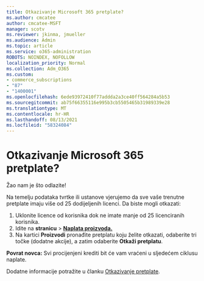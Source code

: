 ```yaml
---
title: Otkazivanje Microsoft 365 pretplate?
ms.author: cmcatee
author: cmcatee-MSFT
manager: scotv
ms.reviewer: jkinma, jmueller
ms.audience: Admin
ms.topic: article
ms.service: o365-administration
ROBOTS: NOINDEX, NOFOLLOW
localization_priority: Normal
ms.collection: Adm_O365
ms.custom:
- commerce_subscriptions
- "87"
- "1400001"
ms.openlocfilehash: 6ede93972410f77addda2a3ce40ff564284a5b53
ms.sourcegitcommit: ab75f66355116e995b3cb5505465b31989339e28
ms.translationtype: MT
ms.contentlocale: hr-HR
ms.lasthandoff: 08/13/2021
ms.locfileid: "58324084"
---
```

# <a name="canceling-your-microsoft-365-subscription"></a>Otkazivanje Microsoft 365 pretplate?

Žao nam je što odlazite!
  
Na temelju podataka tvrtke ili ustanove vjerujemo da sve vaše trenutne pretplate imaju više od 25 dodijeljenih licenci. Da biste mogli otkazati:

1. Uklonite licence od korisnika dok ne imate manje od 25 licenciranih korisnika.
2. Idite na **stranicu** \> **[Naplata proizvoda.](https://go.microsoft.com/fwlink/p/?linkid=842054)**
3. Na kartici **Proizvodi** pronađite pretplatu koju želite otkazati, odaberite tri točke (dodatne akcije), a zatim odaberite **Otkaži pretplatu**.

**Povrat novca:** Svi procijenjeni krediti bit će vam vraćeni u sljedećem ciklusu naplate.

Dodatne informacije potražite u članku [Otkazivanje pretplate](https://docs.microsoft.com/microsoft-365/commerce/subscriptions/cancel-your-subscription).